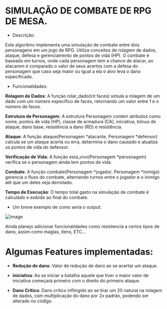 # SIMULAÇÃO DE COMBATE DE RPG DE MESA.

- Descrição:

Este algoritmo implementa uma simulação de combate entre dois personagens em um jogo de RPG. Utiliza conceitos de rolagem de dados, ataque, defesa e gerenciamento de pontos de vida (HP). O combate é baseado em turnos, onde cada personagem tem a chance de atacar, ao atacarem é comparado o valor de seus acertos com a defesa do personagem que caso seja maior ou igual a ela o alvo leva o dano especificado.

- Funcionalidades:

**Rolagem de Dados**: A função rolar_dado(int faces) simula a rolagem de um dado com um número específico de faces, retornando um valor entre 1 e o número de faces.

**Estrutura de Personagem**: A estrutura Personagem contém atributos como nome, pontos de vida (HP), classe de armadura (CA), iniciativa, bônus de ataque, dano base, resistência a dano (RD) e resistência.

**Ataque**: A função ataque(Personagem *atacante, Personagem *defensor) calcula se um ataque acerta ou erra, determina o dano causado e atualiza os pontos de vida do defensor.

**Verificação de Vida**: A função esta_vivo(Personagem *personagem) verifica se o personagem ainda tem pontos de vida.

**Combate**: A função combate(Personagem *jogador, Personagem *inimigo) gerencia o fluxo do combate, alternando turnos entre o jogador e o inimigo até que um deles seja derrotado.

**Tempo de Execução**: O tempo total gasto na simulação de combate é calculado e exibido ao final do combate.

- Um breve exemplo de como seria o output:

![image](https://github.com/user-attachments/assets/7f7722c4-83fd-4c0e-978a-73e8eac43366)

Ainda planejo adicionar funcionalidades como resistencia a certos tipos de dano, assim como magias, itens, ETC...

# Algumas Features implementadas:

- **Redução de dano**: Valor de redução de dano ao se acertar um ataque.

- **iniciativa**: Ao se iniciar a batalha aquele que tiver o maior valor de iniciativa começará primeiro com o direito do primeiro ataque. 

- **Dano Crítico**: Dano crítico inflingido ao se tirar um 20 natural na rolagem de dados, com multiplicação do dano por 2x padrão, podendo ser alterado no código.



